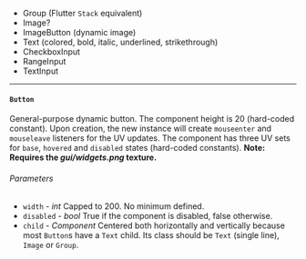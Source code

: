 - Group (Flutter `Stack` equivalent)
- Image?
- ImageButton (dynamic image)
- Text (colored, bold, italic, underlined, strikethrough)
- CheckboxInput
- RangeInput
- TextInput

***

#### `Button`

General-purpose dynamic button.
The component height is 20 (hard-coded constant).
Upon creation, the new instance will create `mouseenter` and `mouseleave` listeners for the UV updates.
The component has three UV sets for `base`, `hovered` and `disabled` states (hard-coded constants).
**Note: Requires the *gui/widgets.png* texture.**

###### Parameters
- `width` - *int*
Capped to 200. No minimum defined.
- `disabled` - *bool*
True if the component is disabled, false otherwise.
- `child` - *Component*
Centered both horizontally and vertically because most `Button`s have a `Text` child. Its class should be `Text` (single line), `Image` or `Group`.